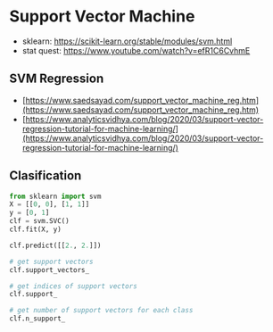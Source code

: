 # Support Vector Machine 

- sklearn: https://scikit-learn.org/stable/modules/svm.html
- stat quest: https://www.youtube.com/watch?v=efR1C6CvhmE


## SVM Regression 

- [https://www.saedsayad.com/support_vector_machine_reg.htm](https://www.saedsayad.com/support_vector_machine_reg.htm)
- [https://www.analyticsvidhya.com/blog/2020/03/support-vector-regression-tutorial-for-machine-learning/](https://www.analyticsvidhya.com/blog/2020/03/support-vector-regression-tutorial-for-machine-learning/)



## Clasification 

```py 
from sklearn import svm
X = [[0, 0], [1, 1]]
y = [0, 1]
clf = svm.SVC()
clf.fit(X, y)

clf.predict([[2., 2.]])

# get support vectors
clf.support_vectors_

# get indices of support vectors
clf.support_

# get number of support vectors for each class
clf.n_support_

```